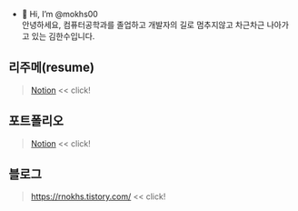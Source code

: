 - 👋 Hi, I’m @mokhs00 
   <br>안녕하세요, 컴퓨터공학과를 졸업하고 개발자의 길로 멈추지않고 차근차근 나아가고 있는 김한수입니다.

## 리주메(resume)
> [Notion](https://www.notion.so/mokhs/aedf9020b5274a4eb57ff653528b4574) << click!


## 포트폴리오 
> [Notion](https://www.notion.so/mokhs/f796be4e5038427f858cbb498eb57761) << click!

## 블로그
> https://rnokhs.tistory.com/ << click!

    



